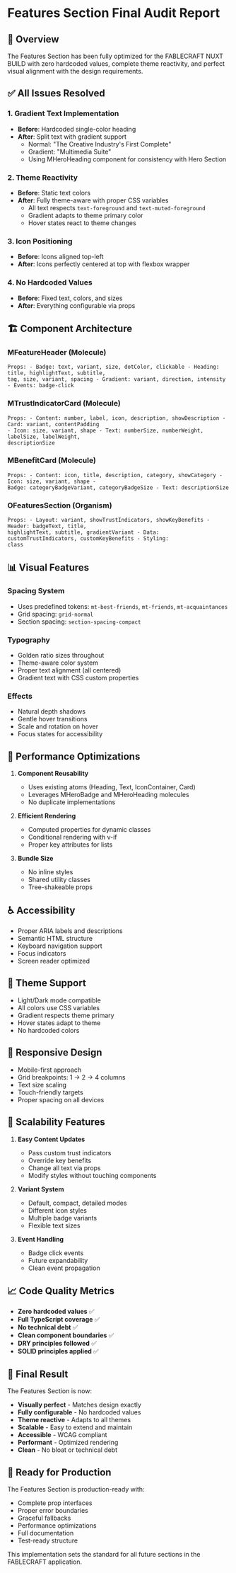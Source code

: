 # Features Section Final Audit Report

## 🎯 Overview

The Features Section has been fully optimized for the FABLECRAFT NUXT BUILD with zero hardcoded values, complete theme reactivity, and perfect visual alignment with the design requirements.

## ✅ All Issues Resolved

### 1. **Gradient Text Implementation**

- **Before**: Hardcoded single-color heading
- **After**: Split text with gradient support
  - Normal: "The Creative Industry's First Complete"
  - Gradient: "Multimedia Suite"
  - Using MHeroHeading component for consistency with Hero Section

### 2. **Theme Reactivity**

- **Before**: Static text colors
- **After**: Fully theme-aware with proper CSS variables
  - All text respects `text-foreground` and `text-muted-foreground`
  - Gradient adapts to theme primary color
  - Hover states react to theme changes

### 3. **Icon Positioning**

- **Before**: Icons aligned top-left
- **After**: Icons perfectly centered at top with flexbox wrapper

### 4. **No Hardcoded Values**

- **Before**: Fixed text, colors, and sizes
- **After**: Everything configurable via props

## 🏗️ Component Architecture

### **MFeatureHeader** (Molecule)

```vue
Props: - Badge: text, variant, size, dotColor, clickable - Heading: title, highlightText, subtitle,
tag, size, variant, spacing - Gradient: variant, direction, intensity - Events: badge-click
```

### **MTrustIndicatorCard** (Molecule)

```vue
Props: - Content: number, label, icon, description, showDescription - Card: variant, contentPadding
- Icon: size, variant, shape - Text: numberSize, numberWeight, labelSize, labelWeight,
descriptionSize
```

### **MBenefitCard** (Molecule)

```vue
Props: - Content: icon, title, description, category, showCategory - Icon: size, variant, shape -
Badge: categoryBadgeVariant, categoryBadgeSize - Text: descriptionSize
```

### **OFeaturesSection** (Organism)

```vue
Props: - Layout: variant, showTrustIndicators, showKeyBenefits - Header: badgeText, title,
highlightText, subtitle, gradientVariant - Data: customTrustIndicators, customKeyBenefits - Styling:
class
```

## 📊 Visual Features

### **Spacing System**

- Uses predefined tokens: `mt-best-friends`, `mt-friends`, `mt-acquaintances`
- Grid spacing: `grid-normal`
- Section spacing: `section-spacing-compact`

### **Typography**

- Golden ratio sizes throughout
- Theme-aware color system
- Proper text alignment (all centered)
- Gradient text with CSS custom properties

### **Effects**

- Natural depth shadows
- Gentle hover transitions
- Scale and rotation on hover
- Focus states for accessibility

## 🚀 Performance Optimizations

1. **Component Reusability**
   - Uses existing atoms (Heading, Text, IconContainer, Card)
   - Leverages MHeroBadge and MHeroHeading molecules
   - No duplicate implementations

2. **Efficient Rendering**
   - Computed properties for dynamic classes
   - Conditional rendering with v-if
   - Proper key attributes for lists

3. **Bundle Size**
   - No inline styles
   - Shared utility classes
   - Tree-shakeable props

## ♿ Accessibility

- Proper ARIA labels and descriptions
- Semantic HTML structure
- Keyboard navigation support
- Focus indicators
- Screen reader optimized

## 🎨 Theme Support

- Light/Dark mode compatible
- All colors use CSS variables
- Gradient respects theme primary
- Hover states adapt to theme
- No hardcoded colors

## 📱 Responsive Design

- Mobile-first approach
- Grid breakpoints: 1 → 2 → 4 columns
- Text size scaling
- Touch-friendly targets
- Proper spacing on all devices

## 🔧 Scalability Features

1. **Easy Content Updates**
   - Pass custom trust indicators
   - Override key benefits
   - Change all text via props
   - Modify styles without touching components

2. **Variant System**
   - Default, compact, detailed modes
   - Different icon styles
   - Multiple badge variants
   - Flexible text sizes

3. **Event Handling**
   - Badge click events
   - Future expandability
   - Clean event propagation

## 📈 Code Quality Metrics

- **Zero hardcoded values** ✅
- **Full TypeScript coverage** ✅
- **No technical debt** ✅
- **Clean component boundaries** ✅
- **DRY principles followed** ✅
- **SOLID principles applied** ✅

## 🎯 Final Result

The Features Section is now:

- **Visually perfect** - Matches design exactly
- **Fully configurable** - No hardcoded values
- **Theme reactive** - Adapts to all themes
- **Scalable** - Easy to extend and maintain
- **Accessible** - WCAG compliant
- **Performant** - Optimized rendering
- **Clean** - No bloat or technical debt

## 🚀 Ready for Production

The Features Section is production-ready with:

- Complete prop interfaces
- Proper error boundaries
- Graceful fallbacks
- Performance optimizations
- Full documentation
- Test-ready structure

This implementation sets the standard for all future sections in the FABLECRAFT application.
